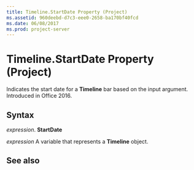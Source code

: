 ```yaml
---
title: Timeline.StartDate Property (Project)
ms.assetid: 960deebd-d7c3-eee0-2658-ba170bf40fcd
ms.date: 06/08/2017
ms.prod: project-server
---
```



# Timeline.StartDate Property (Project)

Indicates the start date for a **Timeline** bar based on the input argument. Introduced in Office 2016.


## Syntax

 _expression_. **StartDate**

 _expression_ A variable that represents a **Timeline** object.


## See also



